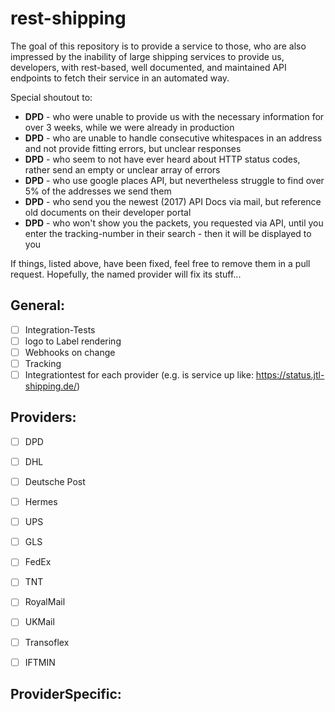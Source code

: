 # rest-shipping

The goal of this repository is to provide a service to those, who are also impressed by the inability of large shipping services to provide us, developers, with rest-based, well documented, and maintained API endpoints to fetch their service in an automated way.

Special shoutout to:

- **DPD** - who were unable to provide us with the necessary information for over 3 weeks, while we were already in production
- **DPD** - who are unable to handle consecutive whitespaces in an address and not provide fitting errors, but unclear responses
- **DPD** - who seem to not have ever heard about HTTP status codes, rather send an empty or unclear array of errors
- **DPD** - who use google places API, but nevertheless struggle to find over 5% of the addresses we send them
- **DPD** - who send you the newest (2017) API Docs via mail, but reference old documents on their developer portal
- **DPD** - who won't show you the packets, you requested via API, until you enter the tracking-number in their search - then it will be displayed to you

If things, listed above, have been fixed, feel free to remove them in a pull request. Hopefully, the named provider will fix its stuff...

## General:

- [ ] Integration-Tests
- [ ] logo to Label rendering
- [ ] Webhooks on change
- [ ] Tracking
- [ ] Integrationtest for each provider (e.g. is service up like: https://status.jtl-shipping.de/)

## Providers:
- [ ] DPD
- [ ] DHL
- [ ] Deutsche Post
- [ ] Hermes
- [ ] UPS
- [ ] GLS
- [ ] FedEx
- [ ] TNT
- [ ] RoyalMail
- [ ] UKMail
- [ ] Transoflex
- [ ] IFTMIN


## ProviderSpecific:
